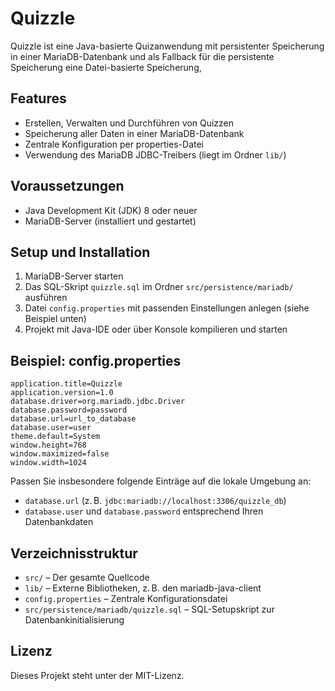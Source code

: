 # Quizzle

Quizzle ist eine Java-basierte Quizanwendung mit persistenter Speicherung in einer MariaDB-Datenbank und als Fallback für die persistente Speicherung
eine Datei-basierte Speicherung,

## Features

- Erstellen, Verwalten und Durchführen von Quizzen  
- Speicherung aller Daten in einer MariaDB-Datenbank  
- Zentrale Konfiguration per properties-Datei  
- Verwendung des MariaDB JDBC-Treibers (liegt im Ordner `lib/`)  

## Voraussetzungen

- Java Development Kit (JDK) 8 oder neuer  
- MariaDB-Server (installiert und gestartet)  

## Setup und Installation

1. MariaDB-Server starten  
2. Das SQL-Skript `quizzle.sql` im Ordner `src/persistence/mariadb/` ausführen  
3. Datei `config.properties` mit passenden Einstellungen anlegen (siehe Beispiel unten)  
4. Projekt mit Java-IDE oder über Konsole kompilieren und starten  

## Beispiel: config.properties

```
application.title=Quizzle
application.version=1.0
database.driver=org.mariadb.jdbc.Driver
database.password=password
database.url=url_to_database
database.user=user
theme.default=System
window.height=768
window.maximized=false
window.width=1024
```

Passen Sie insbesondere folgende Einträge auf die lokale Umgebung an:  
- `database.url` (z. B. `jdbc:mariadb://localhost:3306/quizzle_db`)  
- `database.user` und `database.password` entsprechend Ihren Datenbankdaten  

## Verzeichnisstruktur

- `src/` – Der gesamte Quellcode  
- `lib/` – Externe Bibliotheken, z. B. den mariadb-java-client  
- `config.properties` – Zentrale Konfigurationsdatei  
- `src/persistence/mariadb/quizzle.sql` – SQL-Setupskript zur Datenbankinitialisierung  

## Lizenz

Dieses Projekt steht unter der MIT-Lizenz.

